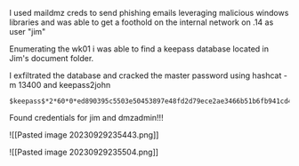 
I used maildmz creds to send phishing emails leveraging malicious windows libraries and was able to get a foothold on the internal network on .14 as user "jim"

Enumerating the wk01 i was able to find a keepass database located in Jim's document folder.

I exfiltrated the database and cracked the master password using hashcat -m 13400 and keepass2john
```
$keepass$*2*60*0*ed890395c5503e50453897e48fd2d79ece2ae3466b51b6fb941cd413f5c89b43*3edacb91f15bae05d3fd546f201cd8924676b662f6101ba57155e0f4aeae9b61*7a963146ec300519645fbc90ca4e258d*90939579da95cd23a9c90aef5a7a507d7c9ee647ed47c0fa05729a1262d7d73e*e97f9fe2f7a1efe24b054dfcb47e8edab5dd7eb96c5731f32e64a9d3a1db5dcf:mercedes1
```


Found credentials for jim and dmzadmin!!!

![[Pasted image 20230929235443.png]]

![[Pasted image 20230929235504.png]]

